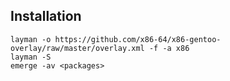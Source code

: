 Installation
----------------

	layman -o https://github.com/x86-64/x86-gentoo-overlay/raw/master/overlay.xml -f -a x86
	layman -S
	emerge -av <packages>

